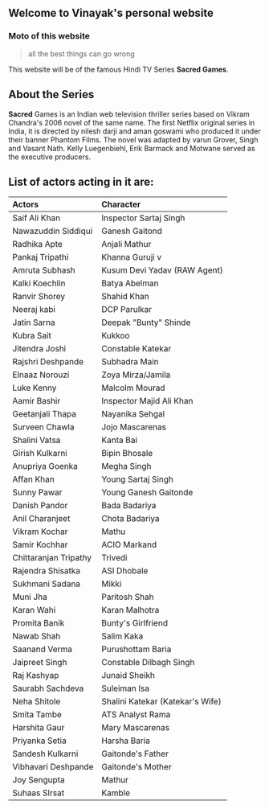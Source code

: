 ## Welcome to Vinayak's personal website


### Moto of this website
> all the best things can go wrong



This website will be of the famous Hindi TV Series **Sacred Games**.


## About the Series


**Sacred** Games is an Indian web television thriller series based on Vikram Chandra's 2006 novel of the same name. The first Netflix original series in India, it is directed by nilesh darji and aman goswami who produced it under their banner Phantom Films. The novel was adapted by varun Grover, Singh and Vasant Nath. Kelly Luegenbiehl, Erik Barmack and Motwane served as the executive producers. 


## List of actors acting in it are:



|Actors|Character|
|:---|:---|
|Saif Ali Khan |	Inspector Sartaj Singh |	
|Nawazuddin Siddiqui |	Ganesh Gaitond|
|Radhika Apte| 	Anjali Mathur |	 	
|Pankaj Tripathi |	Khanna Guruji v|
|Amruta Subhash |	Kusum Devi Yadav (RAW Agent)| 		
|Kalki Koechlin |	Batya Abelman |		
|Ranvir Shorey |	Shahid Khan| 		
|Neeraj kabi |	DCP Parulkar 	|
|Jatin Sarna |	Deepak "Bunty" Shinde| 	
|Kubra Sait |	Kukkoo 	|	
|Jitendra Joshi| 	Constable Katekar |		
|Rajshri Deshpande| 	Subhadra 	Main |	
|Elnaaz Norouzi 	|Zoya Mirza/Jamila |	
|Luke Kenny |	Malcolm Mourad |	
|Aamir Bashir |	Inspector Majid Ali Khan| 	
|Geetanjali Thapa |	Nayanika Sehgal |	
|Surveen Chawla 	|Jojo Mascarenas |	
|Shalini Vatsa |	Kanta Bai 	|
|Girish Kulkarni |	Bipin Bhosale |	
|Anupriya Goenka |	Megha Singh 	| 	
|Affan Khan |	Young Sartaj Singh 	|	
|Sunny Pawar |	Young Ganesh Gaitonde| 		
|Danish Pandor |	Bada Badariya| 		
|Anil Charanjeet |	Chota Badariya| 		
|Vikram Kochar |	Mathu |	
|Samir Kochhar |	ACIO Markand 	|
|Chittaranjan Tripathy |	Trivedi| 	
|Rajendra Shisatka |	ASI Dhobale 		
|Sukhmani Sadana |	Mikki |	 	
|Muni Jha 	|Paritosh Shah 	|	
|Karan Wahi |	Karan Malhotra |
|Promita Banik |	Bunty's Girlfriend| 		
|Nawab Shah 	|Salim Kaka |	Recurring 	
|Saanand Verma |	Purushottam Baria 	|
|Jaipreet Singh |	Constable Dilbagh Singh| 	
|Raj Kashyap |	Junaid Sheikh 	|	
|Saurabh Sachdeva |	Suleiman Isa |	
|Neha Shitole |	Shalini Katekar (Katekar's Wife)| 	
|Smita Tambe |	ATS Analyst Rama 	|	
|Harshita Gaur |	Mary Mascarenas |	
|Priyanka Setia |	Harsha Baria |		
|Sandesh Kulkarni |	Gaitonde's Father| 	
|Vibhavari Deshpande| 	Gaitonde's Mother| 		
|Joy Sengupta| 	Mathur| 
|Suhaas SIrsat |	Kamble |



